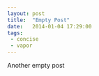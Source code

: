 ```yaml
---
layout: post
title:  "Empty Post"
date:   2014-01-04 17:29:00
tags:   
 - concise
 - vapor
---
```


Another empty post